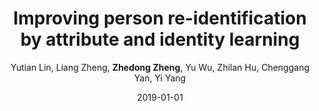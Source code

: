 ---
title: "Improving person re-identification by attribute and identity learning"
collection: publications
permalink: /publication/2019-01-01-Improving-person-re-identification-by-attribute-and-identity-learning
date: 2019-01-01
doi: 10.1016/j.patcog.2019.06.006
venue: 'Pattern Recognition'
paperurl: 'https://zdzheng.xyz/files/PR19.pdf'
code: 'https://github.com/vana77/Market-1501_Attribute'
author: 'Yutian Lin,  Liang Zheng,  <strong>Zhedong Zheng</strong>,  Yu Wu,  Zhilan Hu,  Chenggang Yan,  Yi Yang'
citation: ' Yutian Lin,  Liang Zheng,  Zhedong Zheng,  Yu Wu,  Zhilan Hu,  Chenggang Yan,  Yi Yang, &quot;Improving person re-identification by attribute and identity learning.&quot; Pattern Recognition, 2019. DOI: 10.1016/j.patcog.2019.06.006'
pub_year: '2019'
---
